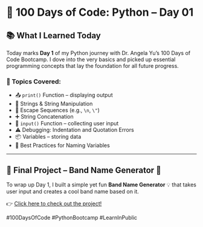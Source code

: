 # 🚀 100 Days of Code: Python – Day 01

## 📚 What I Learned Today

Today marks **Day 1** of my Python journey with Dr. Angela Yu’s 100 Days of Code Bootcamp. I dove into the very basics and picked up essential programming concepts that lay the foundation for all future progress.

### 🔑 Topics Covered:
- 📤 `print()` Function – displaying output
- 📝 Strings & String Manipulation
- 🔡 Escape Sequences (e.g., `\n`, `\"`)
- ➕ String Concatenation
- 🎯 `input()` Function – collecting user input
- ⚠️ Debugging: Indentation and Quotation Errors
- 📦 Variables – storing data
- 🧠 Best Practices for Naming Variables

---

## 🎯 Final Project – Band Name Generator 🎸

To wrap up Day 1, I built a simple yet fun **Band Name Generator** 💡 that takes user input and creates a cool band name based on it.

👉 [Click here to check out the project!](./Project_01_band_name_generator)


#100DaysOfCode #PythonBootcamp #LearnInPublic
